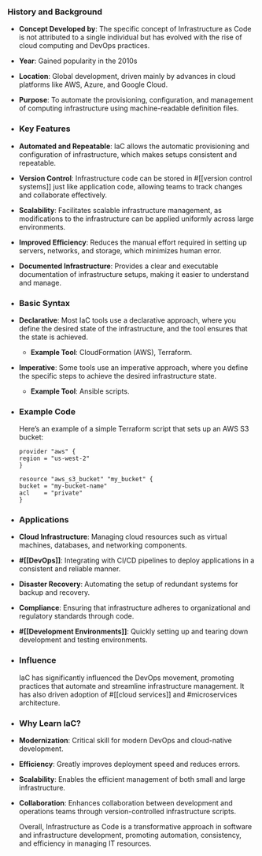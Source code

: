 ### **History and Background**
- **Concept Developed by**: The specific concept of Infrastructure as Code is not attributed to a single individual but has evolved with the rise of cloud computing and DevOps practices.
- **Year**: Gained popularity in the 2010s
- **Location**: Global development, driven mainly by advances in cloud platforms like AWS, Azure, and Google Cloud.
- **Purpose**: To automate the provisioning, configuration, and management of computing infrastructure using machine-readable definition files.
- ### **Key Features**
- **Automated and Repeatable**: IaC allows the automatic provisioning and configuration of infrastructure, which makes setups consistent and repeatable.
- **Version Control**: Infrastructure code can be stored in #[[version control systems]] just like application code, allowing teams to track changes and collaborate effectively.
- **Scalability**: Facilitates scalable infrastructure management, as modifications to the infrastructure can be applied uniformly across large environments.
- **Improved Efficiency**: Reduces the manual effort required in setting up servers, networks, and storage, which minimizes human error.
- **Documented Infrastructure**: Provides a clear and executable documentation of infrastructure setups, making it easier to understand and manage.
- ### **Basic Syntax**
- **Declarative**: Most IaC tools use a declarative approach, where you define the desired state of the infrastructure, and the tool ensures that the state is achieved.
	- **Example Tool**: CloudFormation (AWS), Terraform.
- **Imperative**: Some tools use an imperative approach, where you define the specific steps to achieve the desired infrastructure state.
	- **Example Tool**: Ansible scripts.
- ### **Example Code**
  Here’s an example of a simple Terraform script that sets up an AWS S3 bucket:
  
  ```hcl
  provider "aws" {
  region = "us-west-2"
  }
  
  resource "aws_s3_bucket" "my_bucket" {
  bucket = "my-bucket-name"
  acl    = "private"
  }
  ```
- ### **Applications**
- **Cloud Infrastructure**: Managing cloud resources such as virtual machines, databases, and networking components.
- **#[[DevOps]]**: Integrating with CI/CD pipelines to deploy applications in a consistent and reliable manner.
- **Disaster Recovery**: Automating the setup of redundant systems for backup and recovery.
- **Compliance**: Ensuring that infrastructure adheres to organizational and regulatory standards through code.
- **#[[Development Environments]]**: Quickly setting up and tearing down development and testing environments.
- ### **Influence**
  IaC has significantly influenced the DevOps movement, promoting practices that automate and streamline infrastructure management. It has also driven adoption of #[[cloud services]] and #microservices architecture.
- ### **Why Learn IaC?**
- **Modernization**: Critical skill for modern DevOps and cloud-native development.
- **Efficiency**: Greatly improves deployment speed and reduces errors.
- **Scalability**: Enables the efficient management of both small and large infrastructure.
- **Collaboration**: Enhances collaboration between development and operations teams through version-controlled infrastructure scripts.
  
  Overall, Infrastructure as Code is a transformative approach in software and infrastructure development, promoting automation, consistency, and efficiency in managing IT resources.